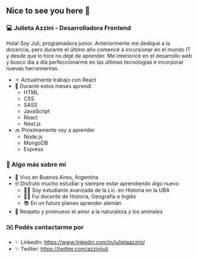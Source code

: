 ## Nice to see you here 👋 

### 💻 Julieta Azzini - Desarrolladora Frontend
Hola! Soy Juli, programadora junior. Anteriormente me dediqué a la docencia, pero durante el último año comencé a incursionar en el mundo IT y desde que lo hice no dejé de aprender. Me interioricé en el desarrollo web y busco día a día perfeccionarme en las últimas tecnologías e incorporar nuevas herramientas. 
- ⚛️ Actualmente trabajo con React
- 🚀 Durante estos meses aprendí
  - HTML
  - CSS
  - SASS
  - JavaScript
  - React
  - Next.js
- 🔜 Próximamente voy a aprender
  - Node.js
  - MongoDB
  - Express  

### 🖤 Algo más sobre mí
- 📌 Vivo en Buenos Aires, Argentina
- 🤓 Disfruto mucho estudiar y siempre estar aprendiendo algo nuevo
  - 👩‍🎓 Soy estudiante avanzada de la Lic. en Historia en la UBA
  - 👩‍🏫 Fui docente de Historia, Geografía e Inglés
  - 📚 En un futuro planeo aprender alemán
- 🌱 Respeto y promuevo el amor a la naturaleza y los animales

### ✉️ Podés contactarme por 
- ✨ LinkedIn: https://www.linkedin.com/in/julietaazzini/
- ✨ Twitter: https://twitter.com/azzinijuli
